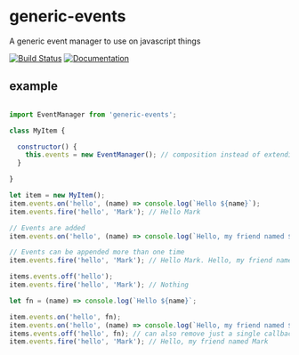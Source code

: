 # generic-events
A generic event manager to use on javascript things

[![Build Status](https://travis-ci.org/holywyvern/generic-events.svg?branch=master)](https://travis-ci.org/holywyvern/generic-events)
[![Documentation](http://inch-ci.org/github/holywyvern/generic-events.svg?branch=master)](http://inch-ci.org/github/holywyvern/generic-events)

## example
```js

import EventManager from 'generic-events';

class MyItem {

  constructor() {
    this.events = new EventManager(); // composition instead of extending, you could use both anyway
  }

}

let item = new MyItem();
item.events.on('hello', (name) => console.log(`Hello ${name}`);
item.events.fire('hello', 'Mark'); // Hello Mark

// Events are added
item.events.on('hello', (name) => console.log(`Hello, my friend named ${name}`);

// Events can be appended more than one time
item.events.fire('hello', 'Mark'); // Hello Mark. Hello, my friend named Mark

items.events.off('hello');
item.events.fire('hello', 'Mark'); // Nothing

let fn = (name) => console.log(`Hello ${name}`;

item.events.on('hello', fn);
item.events.on('hello', (name) => console.log(`Hello, my friend named ${name}`);
items.events.off('hello', fn); // can also remove just a single callback
item.events.fire('hello', 'Mark'); // Hello, my friend named Mark

```
